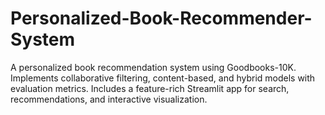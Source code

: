 # Personalized-Book-Recommender-System
A personalized book recommendation system using Goodbooks-10K. Implements collaborative filtering, content-based, and hybrid models with evaluation metrics. Includes a feature-rich Streamlit app for search, recommendations, and interactive visualization.
